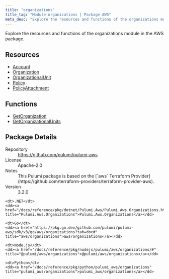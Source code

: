 ```yaml
---
title: "organizations"
title_tag: "Module organizations | Package AWS"
meta_desc: "Explore the resources and functions of the organizations module in the AWS package."
---
```


<!-- WARNING: this file was generated by Pulumi Docs Generator. -->
<!-- Do not edit by hand unless you're certain you know what you are doing! -->

Explore the resources and functions of the organizations module in the AWS package.

<h2 id="resources">Resources</h2>
<ul class="api">
    <li><a href="account" title="Account"><span class="symbol resource"></span>Account</a></li>
    <li><a href="organization" title="Organization"><span class="symbol resource"></span>Organization</a></li>
    <li><a href="organizationalunit" title="OrganizationalUnit"><span class="symbol resource"></span>OrganizationalUnit</a></li>
    <li><a href="policy" title="Policy"><span class="symbol resource"></span>Policy</a></li>
    <li><a href="policyattachment" title="PolicyAttachment"><span class="symbol resource"></span>PolicyAttachment</a></li>
</ul>

<h2 id="functions">Functions</h2>
<ul class="api">
    <li><a href="getorganization" title="GetOrganization"><span class="symbol function"></span>GetOrganization</a></li>
    <li><a href="getorganizationalunits" title="GetOrganizationalUnits"><span class="symbol function"></span>GetOrganizationalUnits</a></li>
</ul>

<h2 id="package-details">Package Details</h2>
<dl class="package-details">
	<dt>Repository</dt>
	<dd><a href="https://github.com/pulumi/pulumi-aws">https://github.com/pulumi/pulumi-aws</a></dd>
	<dt>License</dt>
	<dd>Apache-2.0</dd>
	<dt>Notes</dt>
	<dd>This Pulumi package is based on the [`aws` Terraform Provider](https://github.com/terraform-providers/terraform-provider-aws).</dd>
	<dt>Version</dt>
	<dd>3.2.0</dd>
</dl>



<dl class="tabular">

    <dt>.NET</dt>
    <dd><a href="/docs/reference/pkg/dotnet/Pulumi.Aws/Pulumi.Aws.Organizations.html" title="Pulumi.Aws.Organizations">Pulumi.Aws.Organizations</a></dd>

    <dt>Go</dt>
    <dd><a href="https://pkg.go.dev/github.com/pulumi/pulumi-aws/sdk/v3/go/aws/organizations?tab=doc#" title="aws/organizations">aws/organizations</a></dd>

    <dt>Node.js</dt>
    <dd><a href="/docs/reference/pkg/nodejs/pulumi/aws/organizations/#" title="@pulumi/aws/organizations">@pulumi/aws/organizations</a></dd>

    <dt>Python</dt>
    <dd><a href="/docs/reference/pkg/python/pulumi_aws/organizations" title="pulumi_aws/organizations">pulumi_aws/organizations</a></dd>

</dl>

